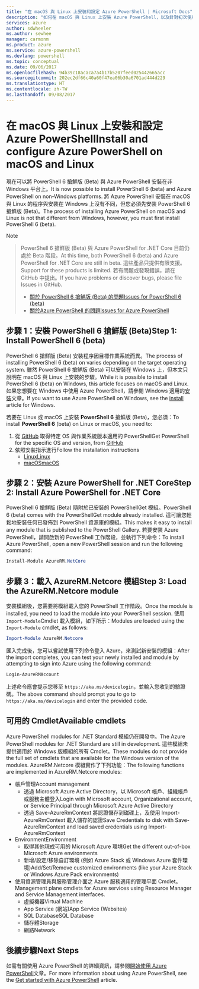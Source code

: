 ```yaml
---
title: "在 macOS 與 Linux 上安裝和設定 Azure PowerShell | Microsoft Docs"
description: "如何在 macOS 與 Linux 上安裝 Azure PowerShell，以及針對初次使用來進行設定。"
services: azure
author: sdwheeler
ms.author: sewhee
manager: carmonm
ms.product: azure
ms.service: azure-powershell
ms.devlang: powershell
ms.topic: conceptual
ms.date: 09/06/2017
ms.openlocfilehash: 94b39c18acaca7a4b17b5207feed025442665acc
ms.sourcegitcommit: 202ec2df66c40a60f47ea06b30a6701ad444d229
ms.translationtype: HT
ms.contentlocale: zh-TW
ms.lasthandoff: 09/08/2017
---
```

# <a name="install-and-configure-azure-powershell-on-macos-and-linux"></a><span data-ttu-id="f3d74-103">在 macOS 與 Linux 上安裝和設定 Azure PowerShell</span><span class="sxs-lookup"><span data-stu-id="f3d74-103">Install and configure Azure PowerShell on macOS and Linux</span></span>

<span data-ttu-id="f3d74-104">現在可以將 PowerShell 6 搶鮮版 (Beta) 與 Azure PowerShell 安裝在非 Windows 平台上。</span><span class="sxs-lookup"><span data-stu-id="f3d74-104">It is now possible to install PowerShell 6 (beta) and Azure PowerShell on non-Windows platforms.</span></span>
<span data-ttu-id="f3d74-105">將 Azure PowerShell 安裝在 macOS 與 Linux 的程序與安裝在 Windows 上沒有不同，但您必須先安裝 PowerShell 6 搶鮮版 (Beta)。</span><span class="sxs-lookup"><span data-stu-id="f3d74-105">The process of installing Azure PowerShell on macOS and Linux is not that different from Windows, however, you must first install PowerShell 6 (beta).</span></span>

> [!NOTE]

> <span data-ttu-id="f3d74-106">PowerShell 6 搶鮮版 (Beta) 與 Azure PowerShell for .NET Core 目前仍處於 Beta 階段。</span><span class="sxs-lookup"><span data-stu-id="f3d74-106">At this time, both PowerShell 6 (beta) and Azure PowerShell for .NET Core are still in beta.</span></span>
> <span data-ttu-id="f3d74-107">這些產品只提供有限支援。</span><span class="sxs-lookup"><span data-stu-id="f3d74-107">Support for these products is limited.</span></span> <span data-ttu-id="f3d74-108">若有問題或發現錯誤，請在 GitHub 中提出。</span><span class="sxs-lookup"><span data-stu-id="f3d74-108">If you have problems or discover bugs, please file Issues in GitHub.</span></span>
>
> * [<span data-ttu-id="f3d74-109">關於 PowerShell 6 搶鮮版 (Beta) 的問題</span><span class="sxs-lookup"><span data-stu-id="f3d74-109">Issues for PowerShell 6 (beta)</span></span>](https://github.com/PowerShell/PowerShell/issues)
> * [<span data-ttu-id="f3d74-110">關於Azure PowerShell 的問題</span><span class="sxs-lookup"><span data-stu-id="f3d74-110">Issues for Azure PowerShell</span></span>](https://github.com/azure/azure-docs-powershell/issues)

## <a name="step-1-install-powershell-6-beta"></a><span data-ttu-id="f3d74-111">步驟 1：安裝 PowerShell 6 搶鮮版 (Beta)</span><span class="sxs-lookup"><span data-stu-id="f3d74-111">Step 1: Install PowerShell 6 (beta)</span></span>

<span data-ttu-id="f3d74-112">PowerShell 6 搶鮮版 (Beta) 安裝程序因目標作業系統而異。</span><span class="sxs-lookup"><span data-stu-id="f3d74-112">The process of installing PowerShell 6 (beta) on varies depending on the target operating system.</span></span>
<span data-ttu-id="f3d74-113">雖然 PowerShell 6 搶鮮版 (Beta) 可以安裝在 Windows 上，但本文只說明在 macOS 與 Linux 上安裝的步驟。</span><span class="sxs-lookup"><span data-stu-id="f3d74-113">While it is possible to install PowerShell 6 (beta) on Windows, this article focuses on macOS and Linux.</span></span> <span data-ttu-id="f3d74-114">如果您想要在 Windows 中使用 Azure PowerShell，請參閱 Windows 適用的[安裝](./install-azurerm-ps.md)文章。</span><span class="sxs-lookup"><span data-stu-id="f3d74-114">If you want to use Azure PowerShell on Windows, see the [install](./install-azurerm-ps.md) article for Windows.</span></span>

<span data-ttu-id="f3d74-115">若要在 Linux 或 macOS 上安裝 **PowerShell 6** 搶鮮版 (Beta)，您必須：</span><span class="sxs-lookup"><span data-stu-id="f3d74-115">To install **PowerShell 6** (beta) on Linux or macOS, you need to:</span></span>

1. <span data-ttu-id="f3d74-116">從 [GitHub](https://github.com/powershell/powershell#get-powershell) 取得特定 OS 與作業系統版本適用的 PowerShell</span><span class="sxs-lookup"><span data-stu-id="f3d74-116">Get PowerShell for the specific OS and version, from [GitHub](https://github.com/powershell/powershell#get-powershell)</span></span>
2. <span data-ttu-id="f3d74-117">依照安裝指示進行</span><span class="sxs-lookup"><span data-stu-id="f3d74-117">Follow the installation instructions</span></span>
   - [<span data-ttu-id="f3d74-118">Linux</span><span class="sxs-lookup"><span data-stu-id="f3d74-118">Linux</span></span>](https://github.com/PowerShell/PowerShell/blob/master/docs/installation/linux.md)
   - [<span data-ttu-id="f3d74-119">macOS</span><span class="sxs-lookup"><span data-stu-id="f3d74-119">macOS</span></span>](https://github.com/PowerShell/PowerShell/blob/master/docs/installation/linux.md#macos-1012)

## <a name="step-2-install-azure-powershell-for-net-core"></a><span data-ttu-id="f3d74-120">步驟 2：安裝 Azure PowerShell for .NET Core</span><span class="sxs-lookup"><span data-stu-id="f3d74-120">Step 2: Install Azure PowerShell for .NET Core</span></span>

<span data-ttu-id="f3d74-121">PowerShell 6 搶鮮版 (Beta) 隨附於已安裝的 PowerShellGet 模組。</span><span class="sxs-lookup"><span data-stu-id="f3d74-121">PowerShell 6 (beta) comes with the PowerShellGet module already installed.</span></span> <span data-ttu-id="f3d74-122">這可讓您輕鬆地安裝任何已發佈到 PowerShell 資源庫的模組。</span><span class="sxs-lookup"><span data-stu-id="f3d74-122">This makes it easy to install any module that is published to the PowerShell Gallery.</span></span> <span data-ttu-id="f3d74-123">若要安裝 Azure PowerShell，請開啟新的 PowerShell 工作階段，並執行下列命令：</span><span class="sxs-lookup"><span data-stu-id="f3d74-123">To install Azure PowerShell, open a new PowerShell session and run the following command:</span></span>

```powershell
Install-Module AzureRM.NetCore
```

## <a name="step-3-load-the-azurermnetcore-module"></a><span data-ttu-id="f3d74-124">步驟 3：載入 AzureRM.Netcore 模組</span><span class="sxs-lookup"><span data-stu-id="f3d74-124">Step 3: Load the AzureRM.Netcore module</span></span>

<span data-ttu-id="f3d74-125">安裝模組後，您需要將模組載入您的 PowerShell 工作階段。</span><span class="sxs-lookup"><span data-stu-id="f3d74-125">Once the module is installed, you need to load the module into your PowerShell session.</span></span> <span data-ttu-id="f3d74-126">使用 `Import-Module`Cmdlet 載入模組，如下所示︰</span><span class="sxs-lookup"><span data-stu-id="f3d74-126">Modules are loaded using the `Import-Module` cmdlet, as follows:</span></span>

```powershell
Import-Module AzureRM.Netcore
```

<span data-ttu-id="f3d74-127">匯入完成後，您可以嘗試使用下列命令登入 Azure，來測試新安裝的模組：</span><span class="sxs-lookup"><span data-stu-id="f3d74-127">After the import completes, you can test your newly installed and module by attempting to sign into Azure using the following command:</span></span>

```powershell
Login-AzureRMAccount
```

<span data-ttu-id="f3d74-128">上述命令應會提示您移至 `https://aka.ms/devicelogin`，並輸入您收到的驗證碼。</span><span class="sxs-lookup"><span data-stu-id="f3d74-128">The above command should prompt you to go to `https://aka.ms/devicelogin` and enter the provided code.</span></span>

## <a name="available-cmdlets"></a><span data-ttu-id="f3d74-129">可用的 Cmdlet</span><span class="sxs-lookup"><span data-stu-id="f3d74-129">Available cmdlets</span></span>

<span data-ttu-id="f3d74-130">Azure PowerShell modules for .NET Standard 模組仍在開發中。</span><span class="sxs-lookup"><span data-stu-id="f3d74-130">The Azure PowerShell modules for .NET Standard are still in development.</span></span> <span data-ttu-id="f3d74-131">這些模組未提供適用於 Windows 版模組的所有 Cmdlet。</span><span class="sxs-lookup"><span data-stu-id="f3d74-131">These modules do not provide the full set of cmdlets that are available for the Windows version of the modules.</span></span> <span data-ttu-id="f3d74-132">AzureRM.Netcore 模組實作了下列功能：</span><span class="sxs-lookup"><span data-stu-id="f3d74-132">The following functions are implemented in AzureRM.Netcore modules:</span></span>

* <span data-ttu-id="f3d74-133">帳戶管理</span><span class="sxs-lookup"><span data-stu-id="f3d74-133">Account management</span></span>
  - <span data-ttu-id="f3d74-134">透過 Microsoft Azure Active Directory，以 Microsoft 帳戶、組織帳戶或服務主體登入</span><span class="sxs-lookup"><span data-stu-id="f3d74-134">Login with Microsoft account, Organizational account, or Service Principal through Microsoft Azure Active Directory</span></span>
  - <span data-ttu-id="f3d74-135">透過 Save-AzureRmContext 將認證儲存到磁碟上，及使用 Import-AzureRmContext 載入儲存的認證</span><span class="sxs-lookup"><span data-stu-id="f3d74-135">Save Credentials to disk with Save-AzureRmContext and load saved credentials using Import-AzureRmContext</span></span>
* <span data-ttu-id="f3d74-136">Environment</span><span class="sxs-lookup"><span data-stu-id="f3d74-136">Environment</span></span>
  - <span data-ttu-id="f3d74-137">取得其他現成可用的 Microsoft Azure 環境</span><span class="sxs-lookup"><span data-stu-id="f3d74-137">Get the different out-of-box Microsoft Azure environments</span></span>
  - <span data-ttu-id="f3d74-138">新增/設定/移除自訂環境 (例如 Azure Stack 或 Windows Azure 套件環境)</span><span class="sxs-lookup"><span data-stu-id="f3d74-138">Add/Set/Remove customized environments (like your Azure Stack or Windows Azure Pack environments)</span></span>
* <span data-ttu-id="f3d74-139">使用資源管理員與服務管理介面之 Azure 服務適用的管理平面 Cmdlet。</span><span class="sxs-lookup"><span data-stu-id="f3d74-139">Management plane cmdlets for Azure services using Resource Manager and Service Management interfaces.</span></span>
  - <span data-ttu-id="f3d74-140">虛擬機器</span><span class="sxs-lookup"><span data-stu-id="f3d74-140">Virtual Machine</span></span>
  - <span data-ttu-id="f3d74-141">App Service (網站)</span><span class="sxs-lookup"><span data-stu-id="f3d74-141">App Service (Websites)</span></span>
  - <span data-ttu-id="f3d74-142">SQL Database</span><span class="sxs-lookup"><span data-stu-id="f3d74-142">SQL Database</span></span>
  - <span data-ttu-id="f3d74-143">儲存體</span><span class="sxs-lookup"><span data-stu-id="f3d74-143">Storage</span></span>
  - <span data-ttu-id="f3d74-144">網路</span><span class="sxs-lookup"><span data-stu-id="f3d74-144">Network</span></span>

## <a name="next-steps"></a><span data-ttu-id="f3d74-145">後續步驟</span><span class="sxs-lookup"><span data-stu-id="f3d74-145">Next Steps</span></span>

<span data-ttu-id="f3d74-146">如需有關使用 Azure PowerShell 的詳細資訊，請參閱[開始使用 Azure PowerShell](get-started-azureps.md)文章。</span><span class="sxs-lookup"><span data-stu-id="f3d74-146">For more information about using Azure PowerShell, see the [Get started with Azure PowerShell](get-started-azureps.md) article.</span></span>
